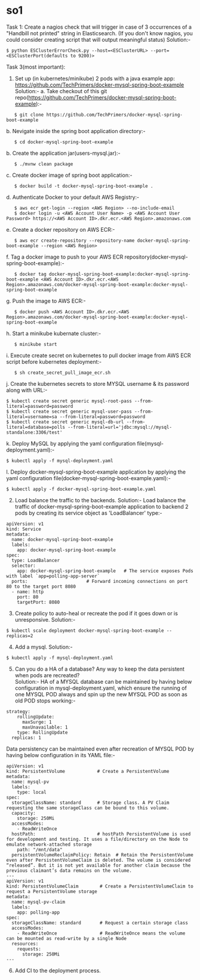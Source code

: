 # so1

Task 1: Create a nagios check that will trigger in case of 3 occurrences of a "Handbill not printed" string
in Elasticsearch. (If you don't know nagios, you could consider creating script that will output
meaningful status)
Solution:-
```
$ python ESClusterErrorCheck.py --host=<ESClusterURL> --port=<ESClusterPort(defaults to 9200)>
```
  
Task 3(most important):
1. Set up (in kubernetes/minikube) 2 pods with a java example app: https://github.com/TechPrimers/docker-mysql-spring-boot-example  
Solution:-
a. Take checkout of this git repo(https://github.com/TechPrimers/docker-mysql-spring-boot-example):-
```
   $ git clone https://github.com/TechPrimers/docker-mysql-spring-boot-example
```
b. Nevigate inside the spring boot application directory:-
```
   $ cd docker-mysql-spring-boot-example
```
b. Create the application jar(users-mysql.jar):-
```
   $ ./mvnw clean package
```
c. Create docker image of spring boot application:-
```
   $ docker build -t docker-mysql-spring-boot-example .
```
d. Authenticate Docker to your default AWS Registry:-
```
   $ aws ecr get-login --region <AWS Region> --no-include-email
   $ docker login -u <AWS Account User Name> -p <AWS Account User Password> https://<AWS Account ID>.dkr.ecr.<AWS Region>.amazonaws.com
```
e. Create a docker repository on AWS ECR:-
```
   $ aws ecr create-repository --repository-name docker-mysql-spring-boot-example --region <AWS Region>
```
f. Tag a docker image to push to your AWS ECR repository(docker-mysql-spring-boot-example):-
```
   $ docker tag docker-mysql-spring-boot-example:docker-mysql-spring-boot-example <AWS Account ID>.dkr.ecr.<AWS Region>.amazonaws.com/docker-mysql-spring-boot-example:docker-mysql-spring-boot-example
```
g. Push the image to AWS ECR:-
```
   $ docker push <AWS Account ID>.dkr.ecr.<AWS Region>.amazonaws.com/docker-mysql-spring-boot-example:docker-mysql-spring-boot-example
```
h. Start a minikube kubernate cluster:-
```
   $ minikube start
```
i. Execute create secret on kubernetes to pull docker image from AWS ECR script before kubernetes deployment:-
```
   $ sh create_secret_pull_image_ecr.sh
```
j. Create the kubernetes secrets to store MYSQL username & its password along with URL:-
```
$ kubectl create secret generic mysql-root-pass --from-literal=password=password
$ kubectl create secret generic mysql-user-pass --from-literal=username=sa --from-literal=password=password
$ kubectl create secret generic mysql-db-url --from-literal=database=polls --from-literal=url='jdbc:mysql://mysql-standalone:3306/test'
```
k. Deploy MySQL by applying the yaml configuration file(mysql-deployment.yaml):-
```
$ kubectl apply -f mysql-deployment.yaml
```
l. Deploy docker-mysql-spring-boot-example application by applying the yaml configuration file(docker-mysql-spring-boot-example.yaml):-
```
$ kubectl apply -f docker-mysql-spring-boot-example.yaml
```

2. Load balance the traffic to the backends.
Solution:-
Load balance the traffic of docker-mysql-spring-boot-example application to backend 2 pods by creating its service object as 'LoadBalancer' type:-
```
apiVersion: v1
kind: Service
metadata:                     
  name: docker-mysql-spring-boot-example
  labels:
    app: docker-mysql-spring-boot-example
spec:                         
  type: LoadBalancer 
  selector:
    app: docker-mysql-spring-boot-example   # The service exposes Pods with label `app=polling-app-server`
  ports:                      # Forward incoming connections on port 80 to the target port 8080
  - name: http
    port: 80
    targetPort: 8080
```

3. Create policy to auto-heal or recreate the pod if it goes down or is unresponsive.
Solution:-
```
$ kubectl scale deployment docker-mysql-spring-boot-example --replicas=2
```

4. Add a mysql.
Solution:-
```
$ kubectl apply -f mysql-deployment.yaml
```

5. Can you do a HA of a database? Any way to keep the data persistent when pods are recreated?  
Solution:-
HA of a MYSQL database can be maintained by having below configuration in mysql-deployment.yaml, which ensure the running of one MYSQL POD always and spin up the new MYSQL POD as soon as old POD stops working:-
```
strategy:
    rollingUpdate:
      maxSurge: 1
      maxUnavailable: 1
    type: RollingUpdate
  replicas: 1
```
Data persistency can be maintained even after recreation of MYSQL POD by having below configuration in its YAML file:-
```
apiVersion: v1
kind: PersistentVolume            # Create a PersistentVolume
metadata:
  name: mysql-pv
  labels:
    type: local
spec:
  storageClassName: standard      # Storage class. A PV Claim requesting the same storageClass can be bound to this volume. 
  capacity:
    storage: 250Mi
  accessModes:
    - ReadWriteOnce
  hostPath:                       # hostPath PersistentVolume is used for development and testing. It uses a file/directory on the Node to emulate network-attached storage
    path: "/mnt/data"
  persistentVolumeReclaimPolicy: Retain  # Retain the PersistentVolume even after PersistentVolumeClaim is deleted. The volume is considered “released”. But it is not yet available for another claim because the previous claimant’s data remains on the volume. 
---    
apiVersion: v1
kind: PersistentVolumeClaim        # Create a PersistentVolumeClaim to request a PersistentVolume storage
metadata:
  name: mysql-pv-claim
  labels:
    app: polling-app
spec:
  storageClassName: standard       # Request a certain storage class
  accessModes:
    - ReadWriteOnce                # ReadWriteOnce means the volume can be mounted as read-write by a single Node
  resources:
    requests:
      storage: 250Mi
---
```
6. Add CI to the deployment process.
```

